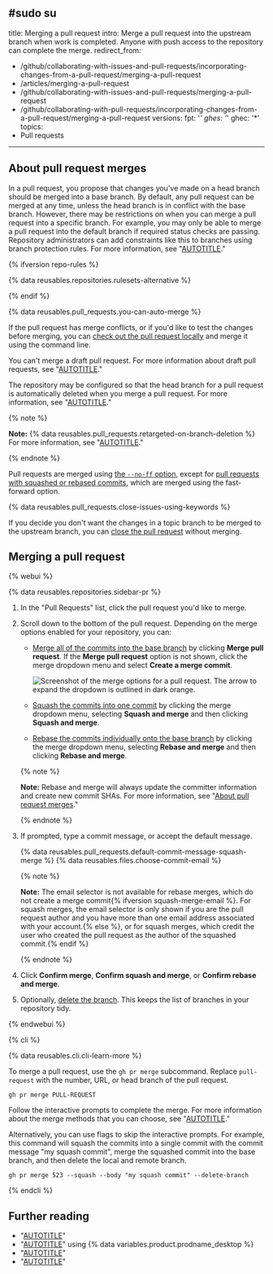 #sudo su 
---
title: Merging a pull request
intro: Merge a pull request into the upstream branch when work is completed. Anyone with push access to the repository can complete the merge.
redirect_from:
  - /github/collaborating-with-issues-and-pull-requests/incorporating-changes-from-a-pull-request/merging-a-pull-request
  - /articles/merging-a-pull-request
  - /github/collaborating-with-issues-and-pull-requests/merging-a-pull-request
  - /github/collaborating-with-pull-requests/incorporating-changes-from-a-pull-request/merging-a-pull-request
versions:
  fpt: '*'
  ghes: '*'
  ghec: '*'
topics:
  - Pull requests
---
## About pull request merges

In a pull request, you propose that changes you've made on a head branch should be merged into a base branch. By default, any pull request can be merged at any time, unless the head branch is in conflict with the base branch. However, there may be restrictions on when you can merge a pull request into a specific branch. For example, you may only be able to merge a pull request into the default branch if required status checks are passing. Repository administrators can add constraints like this to branches using branch protection rules. For more information, see "[AUTOTITLE](/repositories/configuring-branches-and-merges-in-your-repository/managing-protected-branches/about-protected-branches)."

{% ifversion repo-rules %}

{% data reusables.repositories.rulesets-alternative %}

{% endif %}

{% data reusables.pull_requests.you-can-auto-merge %}

If the pull request has merge conflicts, or if you'd like to test the changes before merging, you can [check out the pull request locally](/pull-requests/collaborating-with-pull-requests/reviewing-changes-in-pull-requests/checking-out-pull-requests-locally) and merge it using the command line.

You can't merge a draft pull request. For more information about draft pull requests, see "[AUTOTITLE](/pull-requests/collaborating-with-pull-requests/proposing-changes-to-your-work-with-pull-requests/about-pull-requests#draft-pull-requests)."

The repository may be configured so that the head branch for a pull request is automatically deleted when you merge a pull request. For more information, see "[AUTOTITLE](/repositories/configuring-branches-and-merges-in-your-repository/configuring-pull-request-merges/managing-the-automatic-deletion-of-branches)."

{% note %}

**Note:** {% data reusables.pull_requests.retargeted-on-branch-deletion %}
For more information, see "[AUTOTITLE](/pull-requests/collaborating-with-pull-requests/proposing-changes-to-your-work-with-pull-requests/about-branches#working-with-branches)."

{% endnote %}

Pull requests are merged using [the `--no-ff` option](https://git-scm.com/docs/git-merge#_fast_forward_merge), except for [pull requests with squashed or rebased commits](/pull-requests/collaborating-with-pull-requests/incorporating-changes-from-a-pull-request/about-pull-request-merges), which are merged using the fast-forward option.

{% data reusables.pull_requests.close-issues-using-keywords %}

If you decide you don't want the changes in a topic branch to be merged to the upstream branch, you can [close the pull request](/pull-requests/collaborating-with-pull-requests/incorporating-changes-from-a-pull-request/closing-a-pull-request) without merging.

## Merging a pull request

{% webui %}

{% data reusables.repositories.sidebar-pr %}
1. In the "Pull Requests" list, click the pull request you'd like to merge.
1. Scroll down to the bottom of the pull request. Depending on the merge options enabled for your repository, you can:

    * [Merge all of the commits into the base branch](/pull-requests/collaborating-with-pull-requests/incorporating-changes-from-a-pull-request/about-pull-request-merges) by clicking **Merge pull request**. If the **Merge pull request** option is not shown, click the merge dropdown menu and select **Create a merge commit**.

      ![Screenshot of the merge options for a pull request. The arrow to expand the dropdown is outlined in dark orange.](/assets/images/help/pull_requests/merge-pull-request-options.png)

    * [Squash the commits into one commit](/pull-requests/collaborating-with-pull-requests/incorporating-changes-from-a-pull-request/about-pull-request-merges#squash-and-merge-your-pull-request-commits) by clicking the merge dropdown menu, selecting **Squash and merge** and then clicking **Squash and merge**.

    * [Rebase the commits individually onto the base branch](/pull-requests/collaborating-with-pull-requests/incorporating-changes-from-a-pull-request/about-pull-request-merges#rebase-and-merge-your-pull-request-commits) by clicking the merge dropdown menu, selecting **Rebase and merge** and then clicking **Rebase and merge**.

    {% note %}

    **Note:** Rebase and merge will always update the committer information and create new commit SHAs. For more information, see "[About pull request merges](/articles/about-pull-request-merges#rebase-and-merge-your-pull-request-commits)."

    {% endnote %}
1. If prompted, type a commit message, or accept the default message.

   {% data reusables.pull_requests.default-commit-message-squash-merge %}
{% data reusables.files.choose-commit-email %}

   {% note %}

   **Note:** The email selector is not available for rebase merges, which do not create a merge commit{% ifversion squash-merge-email %}. For squash merges, the email selector is only shown if you are the pull request author and you have more than one email address associated with your account.{% else %}, or for squash merges, which credit the user who created the pull request as the author of the squashed commit.{% endif %}

   {% endnote %}
1. Click **Confirm merge**, **Confirm squash and merge**, or **Confirm rebase and merge**.
1. Optionally, [delete the branch](/repositories/configuring-branches-and-merges-in-your-repository/managing-branches-in-your-repository/deleting-and-restoring-branches-in-a-pull-request). This keeps the list of branches in your repository tidy.

{% endwebui %}

{% cli %}

{% data reusables.cli.cli-learn-more %}

To merge a pull request, use the `gh pr merge` subcommand. Replace `pull-request` with the number, URL, or head branch of the pull request.

```shell
gh pr merge PULL-REQUEST
```

Follow the interactive prompts to complete the merge. For more information about the merge methods that you can choose, see "[AUTOTITLE](/pull-requests/collaborating-with-pull-requests/incorporating-changes-from-a-pull-request/about-pull-request-merges)."

Alternatively, you can use flags to skip the interactive prompts. For example, this command will squash the commits into a single commit with the commit message "my squash commit", merge the squashed commit into the base branch, and then delete the local and remote branch.

```shell
gh pr merge 523 --squash --body "my squash commit" --delete-branch
```

{% endcli %}

## Further reading

* "[AUTOTITLE](/pull-requests/collaborating-with-pull-requests/incorporating-changes-from-a-pull-request/reverting-a-pull-request)"
* "[AUTOTITLE](/desktop/keeping-your-local-repository-in-sync-with-github/syncing-your-branch)" using {% data variables.product.prodname_desktop %}
* "[AUTOTITLE](/pull-requests/collaborating-with-pull-requests/incorporating-changes-from-a-pull-request/about-pull-request-merges)"
* "[AUTOTITLE](/pull-requests/collaborating-with-pull-requests/addressing-merge-conflicts)"
